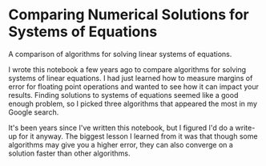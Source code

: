 # Comparing Numerical Solutions for Systems of Equations
A comparison of algorithms for solving linear systems of equations.

I wrote this notebook a few years ago to compare algorithms for solving systems of linear equations. I had just learned how to measure margins of error for floating point operations and wanted to see how it can impact your results. Finding solutions to systems of equations seemed like a good enough problem, so I picked three algorithms that appeared the most in my Google search. 

It's been years since I've written this notebook, but I figured I'd do a write-up for it anyway. The biggest lesson I learned from it was that though some algorithms may give you a higher error, they can also converge on a solution faster than other algorithms. 
